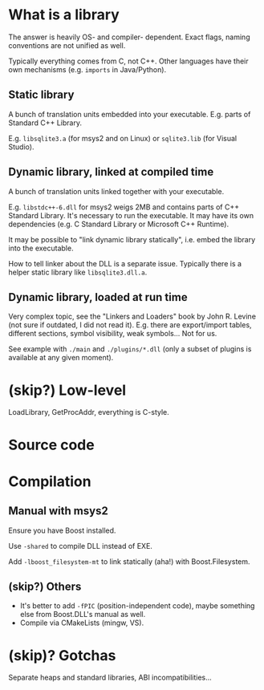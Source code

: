 # What is a library
The answer is heavily OS- and compiler- dependent.
Exact flags, naming conventions are not unified as well.

Typically everything comes from C, not C++.
Other languages have their own mechanisms (e.g. `imports` in Java/Python).

## Static library
A bunch of translation units embedded into your executable.
E.g. parts of Standard C++ Library.

E.g. `libsqlite3.a` (for msys2 and on Linux) or `sqlite3.lib` (for Visual Studio).

## Dynamic library, linked at compiled time
A bunch of translation units linked together with your executable.

E.g. `libstdc++-6.dll` for msys2 weigs 2MB and contains parts of C++ Standard Library.
It's necessary to run the executable.
It may have its own dependencies (e.g. C Standard Library or Microsoft C++ Runtime).

It may be possible to "link dynamic library statically", i.e. embed the library into the executable.

How to tell linker about the DLL is a separate issue.
Typically there is a helper static library like `libsqlite3.dll.a`.

## Dynamic library, loaded at run time
Very complex topic, see the "Linkers and Loaders" book by John R. Levine (not sure if outdated, I did not read it).
E.g. there are export/import tables, different sections, symbol visibility, weak symbols...
Not for us.

See example with `./main` and `./plugins/*.dll` (only a subset of plugins is available at any given moment).

# (skip?) Low-level
LoadLibrary, GetProcAddr, everything is C-style.

# Source code

# Compilation
## Manual with msys2
Ensure you have Boost installed.

Use `-shared` to compile DLL instead of EXE.

Add `-lboost_filesystem-mt` to link statically (aha!) with Boost.Filesystem.

## (skip?) Others
* It's better to add `-fPIC` (position-independent code), maybe something else from Boost.DLL's manual as well.
* Compile via CMakeLists (mingw, VS).

# (skip)? Gotchas
Separate heaps and standard libraries, ABI incompatibilities...
